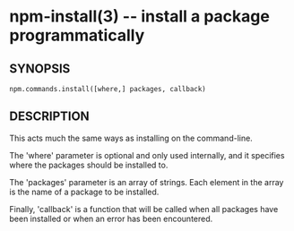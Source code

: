 npm-install(3) -- install a package programmatically
====================================================














































<extoc></extoc>

## SYNOPSIS

    npm.commands.install([where,] packages, callback)

## DESCRIPTION

This acts much the same ways as installing on the command-line.

The 'where' parameter is optional and only used internally, and it specifies
where the packages should be installed to.

The 'packages' parameter is an array of strings. Each element in the array is
the name of a package to be installed.

Finally, 'callback' is a function that will be called when all packages have been
installed or when an error has been encountered.
